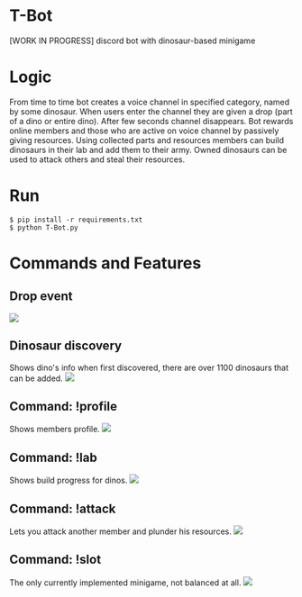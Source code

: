 # T-Bot
[WORK IN PROGRESS] discord bot with dinosaur-based minigame

# Logic
From time to time bot creates a voice channel in specified category, named by some dinosaur. When users enter the channel they are given a drop (part of a dino or entire dino). After few seconds channel disappears.
Bot rewards online members and those who are active on voice channel by passively giving resources.
Using collected parts and resources members can build dinosaurs in their lab and add them to their army.
Owned dinosaurs can be used to attack others and steal their resources.

# Run
```
$ pip install -r requirements.txt
$ python T-Bot.py
```

# Commands and Features
## Drop event
![](screenshots/drop.gif)
## Dinosaur discovery
Shows dino's info when first discovered, there are over 1100 dinosaurs that can be added.
![](screenshots/discovery.png)
## Command: !profile
Shows members profile.
![](screenshots/profile.png)
## Command: !lab
Shows build progress for dinos.
![](screenshots/lab.png)
## Command: !attack
Lets you attack another member and plunder his resources.
![](screenshots/attack.png)
## Command: !slot
The only currently implemented minigame, not balanced at all.
![](screenshots/slot.png)


